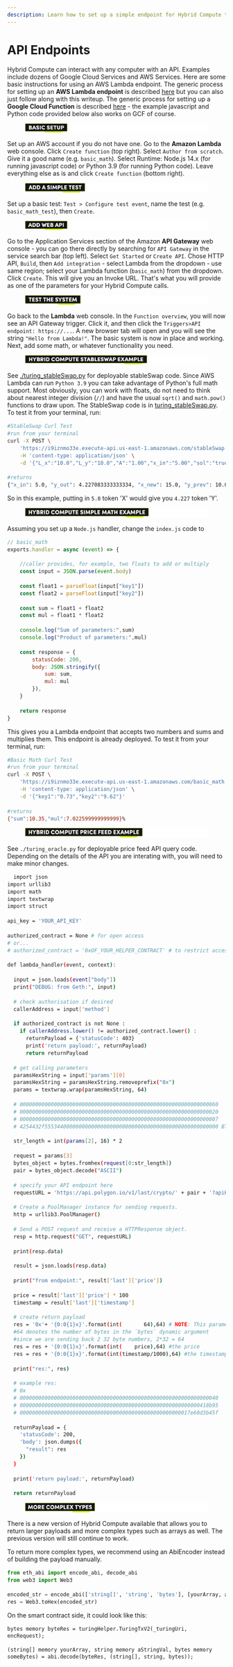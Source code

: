 ```yaml
---
description: Learn how to set up a simple endpoint for Hybrid Compute to interact with
---
```


# API Endpoints

Hybrid Compute can interact with any computer with an API. Examples include dozens of Google Cloud Services and AWS Services. Here are some basic instructions for using an AWS Lambda endpoint. The generic process for setting up an **AWS Lambda endpoint** is described [here](https://docs.aws.amazon.com/lambda/latest/dg/getting-started-create-function.html) but you can also just follow along with this writeup. The generic process for setting up a **Google Cloud Function** is described [here](https://cloud.google.com/functions/) - the example javascript and Python code provided below also works on GCF of course.



<figure><img src="../../.gitbook/assets/Artboard 1 (14).png" alt=""><figcaption></figcaption></figure>

Set up an AWS account if you do not have one. Go to the **Amazon Lambda** web console. Click `Create function` (top right). Select `Author from scratch`. Give it a good name (e.g. `basic_math`). Select Runtime: Node.js 14.x (for running javascript code) or Python 3.9 (for running Python code). Leave everything else as is and click `Create function` (bottom right).



<figure><img src="../../.gitbook/assets/Artboard 2 (4).png" alt=""><figcaption></figcaption></figure>

Set up a basic test: `Test > Configure test event`, name the test (e.g. `basic_math_test`), then `Create`.



<figure><img src="../../.gitbook/assets/Artboard 3 (12).png" alt=""><figcaption></figcaption></figure>

Go to the Application Services section of the Amazon **API Gateway** web console - you can go there directly by searching for `API Gateway` in the service search bar (top left). Select `Get Started` or `Create API`. Chose HTTP API, `Build`, then `Add integration` - select Lambda from the dropdown - use same region; select your Lambda function (`basic_math`) from the dropdown. Click `Create`. This will give you an Invoke URL. That's what you will provide as one of the parameters for your Hybrid Compute calls.



<figure><img src="../../.gitbook/assets/Artboard 4 (12).png" alt=""><figcaption></figcaption></figure>

Go back to the **Lambda** web console. In the `Function overview`, you will now see an API Gateway trigger. Click it, and then click the `Triggers>API endpoint: https://...`. A new browser tab will open and you will see the string `"Hello from Lambda!"`. The basic system is now in place and working. Next, add some math, or whatever functionality you need.



<figure><img src="../../.gitbook/assets/Artboard 5.png" alt=""><figcaption></figcaption></figure>

See [./turing\_stableSwap.py](https://github.com/bobanetwork/boba/blob/develop/boba\_examples/turing-stable-swap/aws/turing\_stableSwap.py) for deployable stableSwap code. Since AWS Lambda can run `Python 3.9` you can take advantage of Python's full math support. Most obviously, you can work with floats, do not need to think about nearest integer division (`//`) and have the usual `sqrt()` and `math.pow()` functions to draw upon. The StableSwap code is in [turing\_stableSwap.py](https://github.com/bobanetwork/boba/blob/develop/boba\_examples/turing-stable-swap/aws/turing\_stableSwap.py). To test it from your terminal, run:

```bash
#StableSwap Curl Test
#run from your terminal
curl -X POST \
    'https://i9iznmo33e.execute-api.us-east-1.amazonaws.com/stableSwap' \
    -H 'content-type: application/json' \
    -d '{"L_x":"10.0","L_y":"10.0","A":"1.00","x_in":"5.00","sol":"true"}'

#returns
{"x_in": 5.0, "y_out": 4.227083333333334, "x_new": 15.0, "y_prev": 10.0, "y_new": 5.772916666666666, "sol": true}%
```

So in this example, putting in `5.0` token 'X' would give you `4.227` token 'Y'.



<figure><img src="../../.gitbook/assets/Artboard 6 (2).png" alt=""><figcaption></figcaption></figure>

Assuming you set up a `Node.js` handler, change the `index.js` code to

```javascript
// basic_math
exports.handler = async (event) => {

    //caller provides, for example, two floats to add or multiply
    const input = JSON.parse(event.body)

    const float1 = parseFloat(input["key1"])
    const float2 = parseFloat(input["key2"])

    const sum = float1 + float2
    const mul = float1 * float2

    console.log("Sum of parameters:",sum)
    console.log("Product of parameters:",mul)

    const response = {
        statusCode: 200,
        body: JSON.stringify({
            sum: sum,
            mul: mul
        }),
    }

    return response
}
```

This gives you a Lambda endpoint that accepts two numbers and sums and multiplies them. This endpoint is already deployed. To test it from your terminal, run:

```bash
#Basic Math Curl Test
#run from your terminal
curl -X POST \
    'https://i9iznmo33e.execute-api.us-east-1.amazonaws.com/basic_math' \
    -H 'content-type: application/json' \
    -d '{"key1":"0.73","key2":"9.62"}'

#returns
{"sum":10.35,"mul":7.022599999999999}%
```



<figure><img src="../../.gitbook/assets/Artboard 7.png" alt=""><figcaption></figcaption></figure>

See `./turing_oracle.py` for deployable price feed API query code. Depending on the details of the API you are interating with, you will need to make minor changes.

```bash
  import json
import urllib3
import math
import textwrap
import struct

api_key = 'YOUR_API_KEY'

authorized_contract = None # for open access
# or...
# authorized_contract = '0xOF_YOUR_HELPER_CONTRACT' # to restrict access to only your smart contract

def lambda_handler(event, context):

  input = json.loads(event["body"])
  print("DEBUG: from Geth:", input)

  # check authorisation if desired
  callerAddress = input['method']

  if authorized_contract is not None :
    if callerAddress.lower() != authorized_contract.lower() :
      returnPayload = {'statusCode': 403}
      print('return payload:', returnPayload)
      return returnPayload

  # get calling parameters
  paramsHexString = input['params'][0]
  paramsHexString = paramsHexString.removeprefix("0x")
  params = textwrap.wrap(paramsHexString, 64)

  # 0000000000000000000000000000000000000000000000000000000000000060
  # 0000000000000000000000000000000000000000000000000000000000000020
  # 0000000000000000000000000000000000000000000000000000000000000007
  # 4254432f55534400000000000000000000000000000000000000000000000000 BTC-USD, for example

  str_length = int(params[2], 16) * 2

  request = params[3]
  bytes_object = bytes.fromhex(request[0:str_length])
  pair = bytes_object.decode("ASCII")

  # specify your API endpoint here
  requestURL = 'https://api.polygon.io/v1/last/crypto/' + pair + '?apiKey=' + api_key

  # Create a PoolManager instance for sending requests.
  http = urllib3.PoolManager()

  # Send a POST request and receive a HTTPResponse object.
  resp = http.request("GET", requestURL)

  print(resp.data)

  result = json.loads(resp.data)

  print("from endpoint:", result['last']['price'])

  price = result['last']['price'] * 100
  timestamp = result['last']['timestamp']

  # create return payload
  res = '0x'+ '{0:0{1}x}'.format(int(       64),64) # NOTE: This parameter is not needed when using TuringTxV2()
  #64 denotes the number of bytes in the `bytes` dynamic argument
  #since we are sending back 2 32 byte numbers, 2*32 = 64
  res = res + '{0:0{1}x}'.format(int(    price),64) #the price
  res = res + '{0:0{1}x}'.format(int(timestamp/1000),64) #the timestamp

  print("res:", res)

  # example res:
  # 0x
  # 0000000000000000000000000000000000000000000000000000000000000040
  # 0000000000000000000000000000000000000000000000000000000000418b95
  # 0000000000000000000000000000000000000000000000000000017e60d3b45f

  returnPayload = {
    'statusCode': 200,
    'body': json.dumps({
      "result": res
    })
  }

  print('return payload:', returnPayload)

  return returnPayload

```



<figure><img src="../../.gitbook/assets/Artboard 8.png" alt=""><figcaption></figcaption></figure>

There is a new version of Hybrid Compute available that allows you to return larger payloads and more complex types such as arrays as well. The previous version will still continue to work.

To return more complex types, we recommend using an AbiEncoder instead of building the payload manually.

```python
from eth_abi import encode_abi, decode_abi
from web3 import Web3

encoded_str = encode_abi(['string[]', 'string', 'bytes'], [yourArray, aStringVal, someBytes])
res = Web3.toHex(encoded_str)
```

On the smart contract side, it could look like this:

```solidity
bytes memory byteRes = turingHelper.TuringTxV2(_turingUri, encRequest);

(string[] memory yourArray, string memory aStringVal, bytes memory someBytes) = abi.decode(byteRes, (string[], string, bytes));
```
